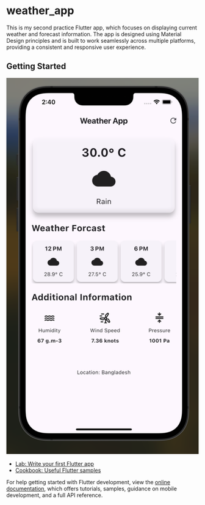 # weather_app

This is my second practice Flutter app, which focuses on displaying current weather and forecast information. The app is designed using Material Design principles and is built to work seamlessly across multiple platforms, providing a consistent and responsive user experience.

## Getting Started

![alt text](image.png)


- [Lab: Write your first Flutter app](https://docs.flutter.dev/get-started/codelab)
- [Cookbook: Useful Flutter samples](https://docs.flutter.dev/cookbook)

For help getting started with Flutter development, view the
[online documentation](https://docs.flutter.dev/), which offers tutorials,
samples, guidance on mobile development, and a full API reference.
